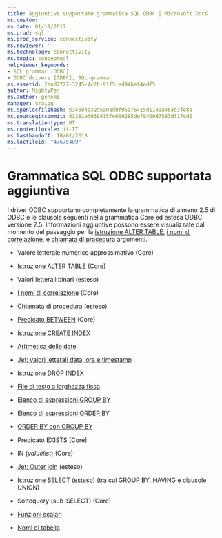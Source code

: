 ```yaml
---
title: Aggiuntive supportate grammatica SQL ODBC | Microsoft Docs
ms.custom: ''
ms.date: 01/19/2017
ms.prod: sql
ms.prod_service: connectivity
ms.reviewer: ''
ms.technology: connectivity
ms.topic: conceptual
helpviewer_keywords:
- SQL grammar [ODBC]
- ODBC drivers [ODBC], SQL grammar
ms.assetid: 2ead7727-3245-4c2b-91f5-ed946ef4edf5
author: MightyPen
ms.author: genemi
manager: craigg
ms.openlocfilehash: b34584a32d5a0adbf95a76415d1141a464b3fe8a
ms.sourcegitcommit: 61381ef939415fe019285def9450d7583df1fed0
ms.translationtype: MT
ms.contentlocale: it-IT
ms.lasthandoff: 10/01/2018
ms.locfileid: "47675489"
---
```

# <a name="additional-supported-odbc-sql-grammar"></a>Grammatica SQL ODBC supportata aggiuntiva
I driver ODBC supportano completamente la grammatica di almeno 2.5 di ODBC e le clausole seguenti nella grammatica Core ed estesa ODBC versione 2.5. Informazioni aggiuntive possono essere visualizzate dal momento del passaggio per la [istruzione ALTER TABLE](../../odbc/microsoft/alter-table-statement.md), [i nomi di correlazione](../../odbc/microsoft/correlation-names.md), e [chiamata di procedura](../../odbc/microsoft/procedure-invocation.md) argomenti.  
  
-   Valore letterale numerico approssimativo (Core)  
  
-   [Istruzione ALTER TABLE](../../odbc/microsoft/alter-table-statement.md) (Core)  
  
-   Valori letterali binari (esteso)  
  
-   [I nomi di correlazione](../../odbc/microsoft/correlation-names.md) (Core)  
  
-   [Chiamata di procedura](../../odbc/microsoft/procedure-invocation.md) (esteso)  
  
-   [Predicato BETWEEN](../../odbc/microsoft/between-predicate.md) (Core)  
  
-   [Istruzione CREATE INDEX](../../odbc/microsoft/create-index-statement.md)  
  
-   [Aritmetica delle date](../../odbc/microsoft/date-arithmetic.md)  
  
-   [Jet: valori letterali data, ora e timestamp](../../odbc/microsoft/jet-date-time-and-timestamp-literals.md)  
  
-   [Istruzione DROP INDEX](../../odbc/microsoft/drop-index-statement.md)  
  
-   [File di testo a larghezza fissa](../../odbc/microsoft/fixed-width-text-file.md)  
  
-   [Elenco di espressioni GROUP BY](../../odbc/microsoft/group-by-expression-list.md)  
  
-   [Elenco di espressioni ORDER BY](../../odbc/microsoft/order-by-expression-list.md)  
  
-   [ORDER BY con GROUP BY](../../odbc/microsoft/order-by-with-group-by.md)  
  
-   Predicato EXISTS (Core)  
  
-   IN (*valuelist*) (Core)  
  
-   [Jet: Outer join](../../odbc/microsoft/jet-outer-joins.md) (esteso)  
  
-   Istruzione SELECT (esteso) (tra cui GROUP BY, HAVING e clausole UNION)  
  
-   Sottoquery (sub-SELECT) (Core)  
  
-   [Funzioni scalari](../../odbc/microsoft/scalar-functions.md)  
  
-   [Nomi di tabella](../../odbc/microsoft/table-names.md)
